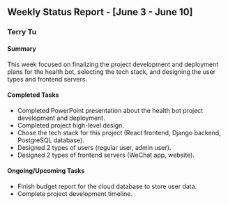 ## Weekly Status Report - [June 3 - June 10]

### Terry Tu

#### Summary
This week focused on finalizing the project development and deployment plans for the health bot, selecting the tech stack, and designing the user types and frontend servers.

#### Completed Tasks
- Completed PowerPoint presentation about the health bot project development and deployment.
- Completed project high-level design.
- Chose the tech stack for this project (React frontend, Django backend, PostgreSQL database).
- Designed 2 types of users (regular user, admin user).
- Designed 2 types of frontend servers (WeChat app, website).

#### Ongoing/Upcoming Tasks
- Finish budget report for the cloud database to store user data.
- Complete project development timeline.

